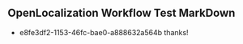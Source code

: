 ## OpenLocalization Workflow Test MarkDown
* e8fe3df2-1153-46fc-bae0-a888632a564b thanks!

<!--HONumber=Oct16_HO4-->


